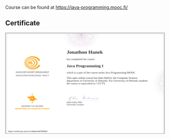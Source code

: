 Course can be found at https://java-programming.mooc.fi/

## Certificate
<img align="left" alt="Certificate" width="600px" height="320px" src="./certificate-java-programming-i.png"/>
